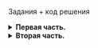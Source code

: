 Задания + код решения

<details>
      <summary><strong>Первая часть.</strong></summary>

* Найдите количество вопросов, которые набрали больше 300 очков или как минимум 100 раз были добавлены в «Закладки».
``` sql
SELECT COUNT(p.id)
FROM stackoverflow.posts p
JOIN stackoverflow.post_types pt ON p.post_type_id = pt.id
WHERE (p.favorites_count >= 100
      OR
      p.score > 300)
      AND
      pt.type = 'Question'
```

* Сколько в среднем в день задавали вопросов с 1 по 18 ноября 2008 включительно? Результат округлите до целого числа.
``` sql
WITH total_q AS
(
    SELECT COUNT(p.id) count_questions,
       EXTRACT(DAY FROM p.creation_date::date) date_of_question
    FROM stackoverflow.posts p
    JOIN stackoverflow.post_types pt ON p.post_type_id = pt.id
    WHERE pt.type = 'Question'
          AND
          p.creation_date::date BETWEEN '2008-11-01' AND '2008-11-18'
    GROUP BY 2
)

SELECT ROUND(AVG(count_questions))
FROM total_q
```

* Сколько пользователей получили значки сразу в день регистрации? Выведите количество уникальных пользователей.
``` sql
SELECT COUNT(DISTINCT u.id)
FROM stackoverflow.users u
JOIN stackoverflow.badges b ON u.id = b.user_id
WHERE u.creation_date::date = b.creation_date::date
```

* Сколько уникальных постов пользователя с именем `Joel Coehoorn` получили хотя бы один голос?
``` sql
SELECT COUNT(DISTINCT p.id)
FROM stackoverflow.users u
JOIN stackoverflow.posts p ON u.id = p.user_id
JOIN stackoverflow.votes v ON p.id = v.post_id
WHERE u.display_name = 'Joel Coehoorn'
HAVING COUNT(v.id) >= 1
```

* Выгрузите все поля таблицы `vote_types`. Добавьте к таблице поле `rank`, в которое войдут номера записей в обратном порядке. Таблица должна быть отсортирована по полю `id`.
``` sql
SELECT *,
       ROW_NUMBER() OVER(ORDER BY id DESC) rank
FROM stackoverflow.vote_types 
ORDER BY id
```

* Отберите 10 пользователей, которые поставили больше всего голосов типа `Close`. Отобразите таблицу из двух полей: идентификатором пользователя и количеством голосов. Отсортируйте данные сначала по убыванию количества голосов, потом по убыванию значения идентификатора пользователя.
``` sql
SELECT DISTINCT u.id,
       COUNT(v.id) OVER (PARTITION BY u.id) close_count
FROM stackoverflow.users u
JOIN stackoverflow.votes v ON u.id = v.user_id
JOIN stackoverflow.vote_types vt ON v.vote_type_id = vt.id
WHERE vt.name = 'Close'
ORDER BY close_count DESC, u.id DESC
LIMIT 10
```

* Отберите 10 пользователей по количеству значков, полученных в период с 15 ноября по 15 декабря 2008 года включительно.
  Отобразите несколько полей:
  * идентификатор пользователя;
  * число значков;
  * место в рейтинге — чем больше значков, тем выше рейтинг.

Пользователям, которые набрали одинаковое количество значков, присвойте одно и то же место в рейтинге.
Отсортируйте записи по количеству значков по убыванию, а затем по возрастанию значения идентификатора пользователя.
``` sql
SELECT DISTINCT u.id,
       COUNT(b.id) total_badges, 
       DENSE_RANK() OVER(ORDER BY COUNT(b.id) DESC) rating
FROM stackoverflow.users u
JOIN stackoverflow.badges b ON u.id = b.user_id
WHERE b.creation_date::date BETWEEN '2008-11-15' AND '2008-12-15'
GROUP BY u.id
ORDER BY total_badges DESC, u.id
LIMIT 10
```

* Сколько в среднем очков получает пост каждого пользователя?
  
  Сформируйте таблицу из следующих полей:
  * заголовок поста;
  * идентификатор пользователя;
  * число очков поста;
  * среднее число очков пользователя за пост, округлённое до целого числа.
  
 Не учитывайте посты без заголовка, а также те, что набрали ноль очков.
``` sql
SELECT title,
       user_id,
       score,
       ROUND(AVG(score) OVER (PARTITION BY user_id))
FROM stackoverflow.posts
WHERE title IS NOT NULL
      and
      score <> 0
```

* Отобразите заголовки постов, которые были написаны пользователями, получившими более 1000 значков. Посты без заголовков не должны попасть в список.
``` sql
SELECT p.title
FROM stackoverflow.posts p
JOIN stackoverflow.users u ON p.user_id = u.id
JOIN stackoverflow.badges b ON u.id = b.user_id
WHERE p.title IS NOT NULL
GROUP BY p.title
HAVING COUNT(b.id) > 1000
```

* Напишите запрос, который выгрузит данные о пользователях из Канады.
  
  Разделите пользователей на три группы в зависимости от количества просмотров их профилей:
  * пользователям с числом просмотров больше либо равным 350 присвойте группу 1;
  * пользователям с числом просмотров меньше 350, но больше либо равно 100 — группу 2;
  * пользователям с числом просмотров меньше 100 — группу 3.
    
  Отобразите в итоговой таблице идентификатор пользователя, количество просмотров профиля и группу. Пользователи с нулевым количеством просмотров не должны войти в итоговую таблицу.
``` sql
SELECT u.id,
       u.views,
       CASE
           WHEN u.views >= 350 THEN 1
           WHEN u.views >= 100 AND u.views < 350 THEN 2
           WHEN u.views < 100 THEN 3
       END group_user
FROM stackoverflow.users u
WHERE u.location LIKE '%Canada%'
      AND
      u.views <> 0 
```

* Дополните предыдущий запрос. Отобразите лидеров каждой группы — пользователей, которые набрали максимальное число просмотров в своей группе. Выведите поля с идентификатором пользователя, группой и количеством просмотров. Отсортируйте таблицу по убыванию просмотров, а затем по возрастанию значения идентификатора.
``` sql
WITH grouped AS
(
    SELECT u.id,
       u.views,
       CASE
           WHEN u.views >= 350 THEN 1
           WHEN u.views >= 100 AND u.views < 350 THEN 2
           WHEN u.views < 100 THEN 3
       END group_user
    FROM stackoverflow.users u
    WHERE u.location LIKE '%Canada%'
          AND
          u.views <> 0 
),
sorted AS
(
    SELECT *,
           MAX(views) OVER (PARTITION BY group_user) max_views
    FROM grouped
)

SELECT id,
       group_user,
       max_views
FROM sorted
WHERE views = max_views
ORDER BY views DESC, id 
```

* Посчитайте ежедневный прирост новых пользователей в ноябре 2008 года.
  
  Сформируйте таблицу с полями:
  * номер дня;
  * число пользователей, зарегистрированных в этот день;
  * сумму пользователей с накоплением.
``` sql
SELECT DISTINCT EXTRACT(DAY FROM creation_date::date) day_number,
       COUNT(id) OVER (ORDER BY EXTRACT(DAY FROM creation_date)),
       COUNT(id) OVER (PARTITION BY EXTRACT(DAY FROM creation_date))
FROM stackoverflow.users
WHERE creation_date::Date BETWEEN '2008-11-01' AND '2008-11-30'
```

* Для каждого пользователя, который написал хотя бы один пост, найдите интервал между регистрацией и временем создания первого поста.

  Отобразите:
  * идентификатор пользователя;
  * разницу во времени между регистрацией и первым постом.
``` sql
SELECT DISTINCT u.id,
       (MIN(p.creation_date) OVER (PARTITION BY u.id)) - u.creation_date
FROM stackoverflow.users u 
JOIN stackoverflow.posts p ON u.id = p.user_id
```
</details>

<details>
      <summary><strong>Вторая часть.</strong></summary>

* Выведите общую сумму просмотров у постов, опубликованных в каждый месяц 2008 года. Если данных за какой-либо месяц в базе нет, такой месяц можно пропустить. Результат отсортируйте по убыванию общего количества просмотров.
``` sql
SELECT DISTINCT SUM(views_count) OVER (PARTITION BY DATE_TRUNC('month', creation_date)) total_views,
        DATE_TRUNC('month', creation_date)::date
FROM stackoverflow.posts
ORDER BY total_views DESC
```

* Выведите имена самых активных пользователей, которые в первый месяц после регистрации (включая день регистрации) дали больше 100 ответов. Вопросы, которые задавали пользователи, не учитывайте. Для каждого имени пользователя выведите количество уникальных значений `user_id`. Отсортируйте результат по полю с именами в лексикографическом порядке.
``` sql
SELECT u.display_name,
       COUNT(DISTINCT p.user_id)
FROM stackoverflow.posts p
JOIN stackoverflow.users u ON p.user_id = u.id
JOIN stackoverflow.post_types pt ON p.post_type_id = pt.id
WHERE pt.type = 'Answer'
      AND
      DATE_TRUNC('day', p.creation_date::date) <= DATE_TRUNC('day', u.creation_date::date) + INTERVAL '1 month'
GROUP BY u.display_name
HAVING COUNT(p.id) > 100
ORDER BY u.display_name
```

* Выведите количество постов за 2008 год по месяцам. Отберите посты от пользователей, которые зарегистрировались в сентябре 2008 года и сделали хотя бы один пост в декабре того же года. Отсортируйте таблицу по значению месяца по убыванию.
``` sql
WITH users AS
(
    SELECT user_id
    FROM stackoverflow.posts
    WHERE DATE_TRUNC('month',creation_date)::DATE BETWEEN '2008-12-01' AND '2008-12-31'
    GROUP BY user_id
    HAVING COUNT(id) >= 1
),
pp AS
(
SELECT u.id,
       u.creation_date dt
FROM stackoverflow.users u
JOIN users ON u.id = users.user_id
WHERE DATE_TRUNC('month',creation_date)::DATE BETWEEN '2008-09-01' AND '2008-09-30'
    
)

SELECT DISTINCT COUNT(pp.id) OVER (PARTITION BY DATE_TRUNC('month',po.creation_date)::DATE),
       DATE_TRUNC('month',po.creation_date)::DATE mt_date
FROM stackoverflow.posts po
JOIN pp ON po.user_id = pp.id
ORDER BY mt_date DESC
```

* Используя данные о постах, выведите несколько полей:
      * идентификатор пользователя, который написал пост;
      * дата создания поста;
      * количество просмотров у текущего поста;
      * сумма просмотров постов автора с накоплением.
  
Данные в таблице должны быть отсортированы по возрастанию идентификаторов пользователей, а данные об одном и том же пользователе — по возрастанию даты создания поста.
``` sql
SELECT DISTINCT user_id,
       creation_date,
       views_count,
       SUM(views_count) OVER (PARTITION BY user_id ORDER BY creation_date)
FROM stackoverflow.posts
ORDER BY user_id
```

* Сколько в среднем дней в период с 1 по 7 декабря 2008 года включительно пользователи взаимодействовали с платформой? Для каждого пользователя отберите дни, в которые он или она опубликовали хотя бы один пост. Нужно получить одно целое число — не забудьте округлить результат.
``` sql
WITH p AS
(
    SELECT DISTINCT COUNT(id) OVER (PARTITION BY user_id, creation_date::date) count_actions,
           creation_date::date,
           user_id
    FROM stackoverflow.posts
    WHERE creation_date::date BETWEEN '2008-12-01' AND '2008-12-07'
)

SELECT ROUND(AVG(count_actions))
FROM p
```

* На сколько процентов менялось количество постов ежемесячно с 1 сентября по 31 декабря 2008 года?

  Отобразите таблицу со следующими полями:
  * Номер месяца.
  * Количество постов за месяц.
  * Процент, который показывает, насколько изменилось количество постов в текущем месяце по сравнению с предыдущим. Не забудьте сравнить количество постов в сентябре со значением предыдущего месяца.

Если постов стало меньше, значение процента должно быть отрицательным, если больше — положительным. Округлите значение процента до двух знаков после запятой.
``` sql
WITH count_p AS
(
    SELECT DISTINCT EXTRACT(MONTH FROM creation_date::DATE) month_number,
       COUNT(id) OVER (PARTITION BY EXTRACT(MONTH FROM creation_date::DATE)) total_posts
    FROM stackoverflow.posts
    WHERE creation_date::date BETWEEN '2008-09-01' AND '2008-12-31'
)

SELECT month_number,
       total_posts,
       ROUND((total_posts::numeric * 100 / LAG (total_posts) OVER (ORDER BY total_posts DESC) - 100), 2)
FROM count_p
```

* Найдите пользователя, который опубликовал больше всего постов за всё время с момента регистрации.
  
  Выведите данные его активности за октябрь 2008 года в таком виде:
  * номер недели;
  * дата и время последнего поста, опубликованного на этой неделе.
``` sql
WITH top AS
(
    SELECT DISTINCT user_id,
       COUNT(id) OVER (PARTITION BY user_id) count_posts
    FROM stackoverflow.posts 
    ORDER BY count_posts DESC
    LIMIT 1
)

SELECT DISTINCT EXTRACT(WEEK FROM p.creation_date::date),
       MAX(creation_date) OVER (PARTITION BY EXTRACT(WEEK FROM p.creation_date::date))
FROM stackoverflow.posts p
JOIN top ON p.user_id = top.user_id
WHERE p.creation_date::date BETWEEN '2008-10-01' AND '2008-10-31'
```
</details>
